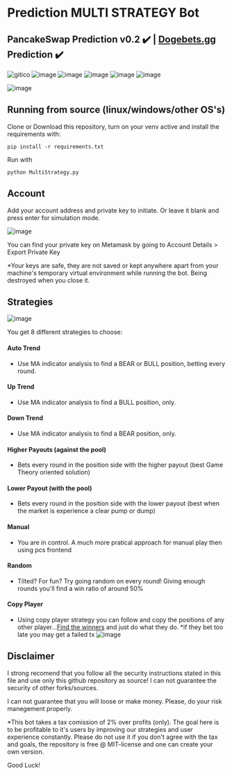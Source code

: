 <p align="justify">

 # Prediction MULTI STRATEGY Bot 



## PancakeSwap Prediction v0.2 :heavy_check_mark: | [Dogebets.gg](https://dogebets.gg/) Prediction :heavy_check_mark:
  ![gitico](https://user-images.githubusercontent.com/85583249/155407175-7fa0e06f-7679-4918-b6e6-ad079b75019a.png)
![image](https://img.shields.io/github/issues/parames3010/PCS-PREDICTION-MULTI_STRATEGY-BOT)
![image](https://img.shields.io/github/forks/parames3010/PCS-PREDICTION-MULTI_STRATEGY-BOT)
![image](https://img.shields.io/github/stars/parames3010/PCS-PREDICTION-MULTI_STRATEGY-BOT)
![image](https://img.shields.io/github/license/parames3010/PCS-PREDICTION-MULTI_STRATEGY-BOT)
![image](https://img.shields.io/badge/python-3.8.10-brightgreen)
  
![image](https://user-images.githubusercontent.com/85583249/155422019-0f044c3f-8837-4279-9e5d-089bb3c9ad8c.png)

## Running from source (linux/windows/other OS's)

Clone or Download this repository, turn on your venv active and install the requirements with:

```pip install -r requirements.txt```

Run with

```python MultiStrategy.py``` 

## Account

Add your account address and private key to initiate. Or leave it blank and press enter for simulation mode.

![image](https://user-images.githubusercontent.com/85583249/155382562-8ad94765-854f-423c-81e7-213b980577de.png)

You can find your private key on Metamask by going to Account Details > Export Private Key

*Your keys are safe, they are not saved or kept anywhere apart from your machine's temporary virtual environment while running the bot. Being destroyed when you close it.

## Strategies
![image](https://user-images.githubusercontent.com/85583249/155391390-76946fe3-2ff2-481d-98aa-e7677ae39ff4.png)


You get 8 different strategies to choose:

#### Auto Trend

- Use MA indicator analysis to find a BEAR or BULL position, betting every round.

#### Up Trend

- Use MA indicator analysis to find a BULL position, only.

#### Down Trend

- Use MA indicator analysis to find a BEAR position, only.

#### Higher Payouts (against the pool)

- Bets every round in the position side with the higher payout (best Game Theory oriented solution)

#### Lower Payout (with the pool)

- Bets every round in the position side with the lower payout (best when the market is experience a clear pump or dump)

#### Manual

- You are in control. A much more pratical approach for manual play then using pcs frontend

#### Random

- Tilted? For fun? Try going random on every round! Giving enough rounds you'll find a win ratio of around 50%

#### Copy Player

- Using copy player strategy you can follow and copy the positions of any other player...[Find the winners](https://pancakeswap.finance/prediction/leaderboard) and just do what they do. *if they bet too late you may get a failed tx
![image](https://user-images.githubusercontent.com/85583249/155389016-7ff263de-9cf0-4477-8417-948c5cb1ec65.png)


## Disclaimer 

I strong recomend that you follow all the security instructions stated in this file and use only this github repository as source! I can not guarantee the security of other forks/sources.

I can not guarantee that you will loose or make money. Please, do your risk manegement properly.

*This bot takes a tax comission of 2% over profits (only). The goal here is to be profitable to it's users by improving our strategies and user experience constantly. Please do not use it if you don't agree with the tax and goals, the repository is free @ MIT-license and one can create your own version.

Good Luck!

</p>
